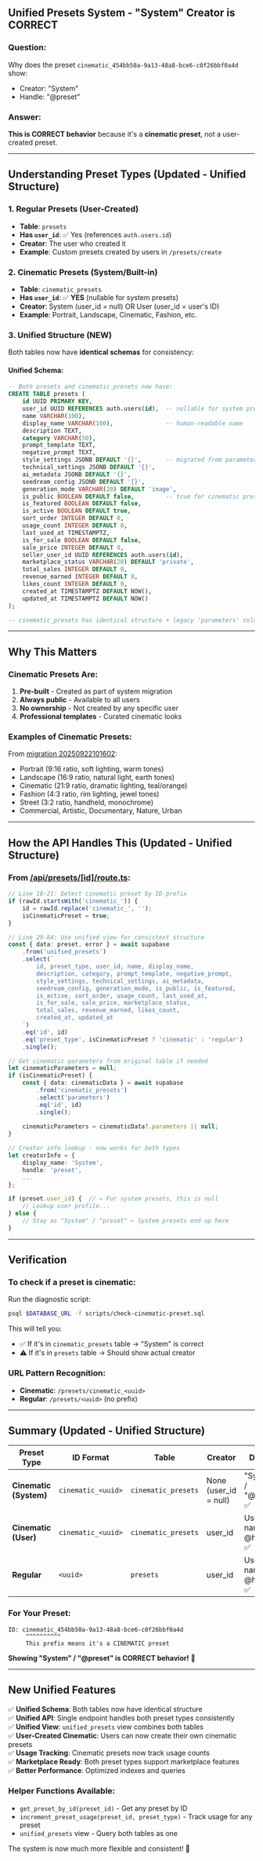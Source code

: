 ## Unified Presets System - "System" Creator is CORRECT

### Question:
Why does the preset `cinematic_454bb50a-9a13-48a8-bce6-c0f26bbf0a4d` show:
- Creator: "System"
- Handle: "@preset"

### Answer:
**This is CORRECT behavior** because it's a **cinematic preset**, not a user-created preset.

---

## Understanding Preset Types (Updated - Unified Structure)

### 1. **Regular Presets** (User-Created)
- **Table**: `presets`
- **Has `user_id`**: ✅ Yes (references `auth.users.id`)
- **Creator**: The user who created it
- **Example**: Custom presets created by users in `/presets/create`

### 2. **Cinematic Presets** (System/Built-in)
- **Table**: `cinematic_presets`
- **Has `user_id`**: ✅ **YES** (nullable for system presets)
- **Creator**: System (user_id = null) OR User (user_id = user's ID)
- **Example**: Portrait, Landscape, Cinematic, Fashion, etc.

### 3. **Unified Structure** (NEW)
Both tables now have **identical schemas** for consistency:

#### Unified Schema:
```sql
-- Both presets and cinematic_presets now have:
CREATE TABLE presets (
    id UUID PRIMARY KEY,
    user_id UUID REFERENCES auth.users(id),  -- nullable for system presets
    name VARCHAR(100),
    display_name VARCHAR(100),               -- human-readable name
    description TEXT,
    category VARCHAR(50),
    prompt_template TEXT,
    negative_prompt TEXT,
    style_settings JSONB DEFAULT '{}',       -- migrated from parameters
    technical_settings JSONB DEFAULT '{}',
    ai_metadata JSONB DEFAULT '{}',
    seedream_config JSONB DEFAULT '{}',
    generation_mode VARCHAR(20) DEFAULT 'image',
    is_public BOOLEAN DEFAULT false,         -- true for cinematic presets
    is_featured BOOLEAN DEFAULT false,
    is_active BOOLEAN DEFAULT true,
    sort_order INTEGER DEFAULT 0,
    usage_count INTEGER DEFAULT 0,
    last_used_at TIMESTAMPTZ,
    is_for_sale BOOLEAN DEFAULT false,
    sale_price INTEGER DEFAULT 0,
    seller_user_id UUID REFERENCES auth.users(id),
    marketplace_status VARCHAR(20) DEFAULT 'private',
    total_sales INTEGER DEFAULT 0,
    revenue_earned INTEGER DEFAULT 0,
    likes_count INTEGER DEFAULT 0,
    created_at TIMESTAMPTZ DEFAULT NOW(),
    updated_at TIMESTAMPTZ DEFAULT NOW()
);

-- cinematic_presets has identical structure + legacy 'parameters' column
```

---

## Why This Matters

### Cinematic Presets Are:
1. **Pre-built** - Created as part of system migration
2. **Always public** - Available to all users
3. **No ownership** - Not created by any specific user
4. **Professional templates** - Curated cinematic looks

### Examples of Cinematic Presets:
From [migration 20250922101602](supabase/migrations/20250922101602_create_cinematic_presets_table.sql#L38-L255):
- Portrait (9:16 ratio, soft lighting, warm tones)
- Landscape (16:9 ratio, natural light, earth tones)
- Cinematic (21:9 ratio, dramatic lighting, teal/orange)
- Fashion (4:3 ratio, rim lighting, jewel tones)
- Street (3:2 ratio, handheld, monochrome)
- Commercial, Artistic, Documentary, Nature, Urban

---

## How the API Handles This (Updated - Unified Structure)

### From [/api/presets/[id]/route.ts](apps/web/app/api/presets/[id]/route.ts):

```typescript
// Line 18-21: Detect cinematic preset by ID prefix
if (rawId.startsWith('cinematic_')) {
    id = rawId.replace('cinematic_', '');
    isCinematicPreset = true;
}

// Line 29-84: Use unified view for consistent structure
const { data: preset, error } = await supabase
    .from('unified_presets')
    .select(`
        id, preset_type, user_id, name, display_name,
        description, category, prompt_template, negative_prompt,
        style_settings, technical_settings, ai_metadata,
        seedream_config, generation_mode, is_public, is_featured,
        is_active, sort_order, usage_count, last_used_at,
        is_for_sale, sale_price, marketplace_status,
        total_sales, revenue_earned, likes_count,
        created_at, updated_at
    `)
    .eq('id', id)
    .eq('preset_type', isCinematicPreset ? 'cinematic' : 'regular')
    .single();

// Get cinematic parameters from original table if needed
let cinematicParameters = null;
if (isCinematicPreset) {
    const { data: cinematicData } = await supabase
        .from('cinematic_presets')
        .select('parameters')
        .eq('id', id)
        .single();
    
    cinematicParameters = cinematicData?.parameters || null;
}

// Creator info lookup - now works for both types
let creatorInfo = {
    display_name: 'System',
    handle: 'preset',
    ...
};

if (preset.user_id) {  // ← For system presets, this is null
    // Lookup user profile...
} else {
    // Stay as "System" / "preset" ← System presets end up here
}
```

---

## Verification

### To check if a preset is cinematic:
Run the diagnostic script:
```bash
psql $DATABASE_URL -f scripts/check-cinematic-preset.sql
```

This will tell you:
- ✅ If it's in `cinematic_presets` table → "System" is correct
- ⚠️ If it's in `presets` table → Should show actual creator

### URL Pattern Recognition:
- **Cinematic**: `/presets/cinematic_<uuid>`
- **Regular**: `/presets/<uuid>` (no prefix)

---

## Summary (Updated - Unified Structure)

| Preset Type | ID Format | Table | Creator | Display | Structure |
|-------------|-----------|-------|---------|---------|-----------|
| **Cinematic (System)** | `cinematic_<uuid>` | `cinematic_presets` | None (user_id = null) | "System" / "@preset" ✅ | Unified ✅ |
| **Cinematic (User)** | `cinematic_<uuid>` | `cinematic_presets` | user_id | User's name / @handle ✅ | Unified ✅ |
| **Regular** | `<uuid>` | `presets` | user_id | User's name / @handle ✅ | Unified ✅ |

### For Your Preset:
```
ID: cinematic_454bb50a-9a13-48a8-bce6-c0f26bbf0a4d
     ^^^^^^^^^^
     This prefix means it's a CINEMATIC preset
```

**Showing "System" / "@preset" is CORRECT behavior!** 🎉

---

## New Unified Features

✅ **Unified Schema**: Both tables now have identical structure  
✅ **Unified API**: Single endpoint handles both preset types consistently  
✅ **Unified View**: `unified_presets` view combines both tables  
✅ **User-Created Cinematic**: Users can now create their own cinematic presets  
✅ **Usage Tracking**: Cinematic presets now track usage counts  
✅ **Marketplace Ready**: Both preset types support marketplace features  
✅ **Better Performance**: Optimized indexes and queries  

### Helper Functions Available:
- `get_preset_by_id(preset_id)` - Get any preset by ID
- `increment_preset_usage(preset_id, preset_type)` - Track usage for any preset
- `unified_presets` view - Query both tables as one

The system is now much more flexible and consistent! 🚀
